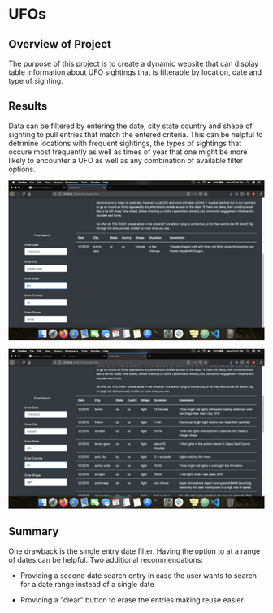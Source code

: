 # UFOs

## Overview of Project

The purpose of this project is to create a dynamic website that can display table information about UFO sightings that is filterable by location, date and type of sighting. 

## Results 
Data can be filtered by entering the date, city state country and shape of sighting to pull entries that match the entered criteria. This can be helpful to detrmine locations with frequent sightings, the types of sightings that occure most frequently as well as times of year that one might be more likely to encounter a UFO as well as any combination of available filter options. 

![image](https://raw.githubusercontent.com/asanchez116/UFOs/main/Resources/city.png)

![image](https://raw.githubusercontent.com/asanchez116/UFOs/main/Resources/sighting_type.png)


## Summary
One drawback is the single entry date filter. Having the option to at a range of dates can be helpful. 
Two additional recommendations:

* Providing a second date search entry in case the user wants to search for a date range instead of a single date

* Providing a "clear" button to erase the entries making reuse easier. 
